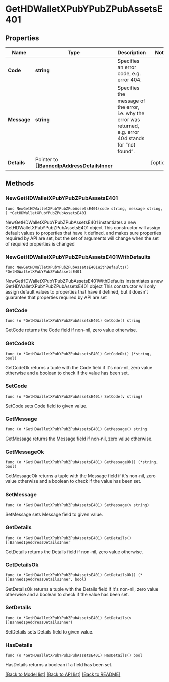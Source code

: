 # GetHDWalletXPubYPubZPubAssetsE401

## Properties

Name | Type | Description | Notes
------------ | ------------- | ------------- | -------------
**Code** | **string** | Specifies an error code, e.g. error 404. | 
**Message** | **string** | Specifies the message of the error, i.e. why the error was returned, e.g. error 404 stands for “not found”. | 
**Details** | Pointer to [**[]BannedIpAddressDetailsInner**](BannedIpAddressDetailsInner.md) |  | [optional] 

## Methods

### NewGetHDWalletXPubYPubZPubAssetsE401

`func NewGetHDWalletXPubYPubZPubAssetsE401(code string, message string, ) *GetHDWalletXPubYPubZPubAssetsE401`

NewGetHDWalletXPubYPubZPubAssetsE401 instantiates a new GetHDWalletXPubYPubZPubAssetsE401 object
This constructor will assign default values to properties that have it defined,
and makes sure properties required by API are set, but the set of arguments
will change when the set of required properties is changed

### NewGetHDWalletXPubYPubZPubAssetsE401WithDefaults

`func NewGetHDWalletXPubYPubZPubAssetsE401WithDefaults() *GetHDWalletXPubYPubZPubAssetsE401`

NewGetHDWalletXPubYPubZPubAssetsE401WithDefaults instantiates a new GetHDWalletXPubYPubZPubAssetsE401 object
This constructor will only assign default values to properties that have it defined,
but it doesn't guarantee that properties required by API are set

### GetCode

`func (o *GetHDWalletXPubYPubZPubAssetsE401) GetCode() string`

GetCode returns the Code field if non-nil, zero value otherwise.

### GetCodeOk

`func (o *GetHDWalletXPubYPubZPubAssetsE401) GetCodeOk() (*string, bool)`

GetCodeOk returns a tuple with the Code field if it's non-nil, zero value otherwise
and a boolean to check if the value has been set.

### SetCode

`func (o *GetHDWalletXPubYPubZPubAssetsE401) SetCode(v string)`

SetCode sets Code field to given value.


### GetMessage

`func (o *GetHDWalletXPubYPubZPubAssetsE401) GetMessage() string`

GetMessage returns the Message field if non-nil, zero value otherwise.

### GetMessageOk

`func (o *GetHDWalletXPubYPubZPubAssetsE401) GetMessageOk() (*string, bool)`

GetMessageOk returns a tuple with the Message field if it's non-nil, zero value otherwise
and a boolean to check if the value has been set.

### SetMessage

`func (o *GetHDWalletXPubYPubZPubAssetsE401) SetMessage(v string)`

SetMessage sets Message field to given value.


### GetDetails

`func (o *GetHDWalletXPubYPubZPubAssetsE401) GetDetails() []BannedIpAddressDetailsInner`

GetDetails returns the Details field if non-nil, zero value otherwise.

### GetDetailsOk

`func (o *GetHDWalletXPubYPubZPubAssetsE401) GetDetailsOk() (*[]BannedIpAddressDetailsInner, bool)`

GetDetailsOk returns a tuple with the Details field if it's non-nil, zero value otherwise
and a boolean to check if the value has been set.

### SetDetails

`func (o *GetHDWalletXPubYPubZPubAssetsE401) SetDetails(v []BannedIpAddressDetailsInner)`

SetDetails sets Details field to given value.

### HasDetails

`func (o *GetHDWalletXPubYPubZPubAssetsE401) HasDetails() bool`

HasDetails returns a boolean if a field has been set.


[[Back to Model list]](../README.md#documentation-for-models) [[Back to API list]](../README.md#documentation-for-api-endpoints) [[Back to README]](../README.md)


